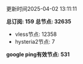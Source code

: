 更新时间2025-04-02 13:11:11

**总订阅: 159**
**总节点: 32635**
- vless节点: 12358
- hysteria2节点: 7

**google ping有效节点: 531**
